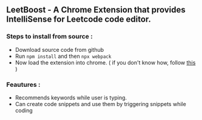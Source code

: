 ## LeetBoost - A Chrome Extension that provides IntelliSense for Leetcode code editor.

### Steps to install from source :
- Download source code from github
- Run `npm install` and then `npx webpack`
- Now load the extension into chrome. ( if you don't know how, follow [this](https://webkul.com/blog/how-to-install-the-unpacked-extension-in-chrome/) )

### Feautures :
- Recommends keywords while user is typing.
- Can create code snippets and use them by triggering snippets while coding
